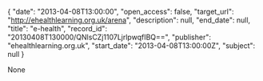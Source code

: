 {
  "date": "2013-04-08T13:00:00", 
  "open_access": false, 
  "target_url": "http://ehealthlearning.org.uk/arena", 
  "description": null, 
  "end_date": null, 
  "title": "e-health", 
  "record_id": "20130408T130000/QNlsCZj1107LjrlpwqfIBQ==", 
  "publisher": "ehealthlearning.org.uk", 
  "start_date": "2013-04-08T13:00:00Z", 
  "subject": null
}

None